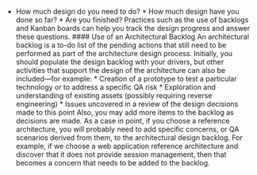 *  How much design do you need to do? *  How much design have you done so far? *  Are you finished? Practices such as the use of backlogs and Kanban boards can help you track the design progress and answer these questions. #### Use of an Architectural Backlog An architectural backlog is a to-do list of the pending actions that still need to be performed as part of the architecture design process. Initially, you should populate the design backlog with your drivers, but other activities that support the design of the architecture can also be included—for example: *  Creation of a prototype to test a particular technology or to address a specific QA risk *  Exploration and understanding of existing assets (possibly requiring reverse engineering) *  Issues uncovered in a review of the design decisions made to this point Also, you may add more items to the backlog as decisions are made. As a case in point, if you choose a reference architecture, you will probably need to add specific concerns, or QA scenarios derived from them, to the architectural design backlog. For example, if we choose a web application reference architecture and discover that it does not provide session management, then that becomes a concern that needs to be added to the backlog.